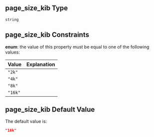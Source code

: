 ## page\_size\_kib Type

`string`

## page\_size\_kib Constraints

**enum**: the value of this property must be equal to one of the following values:

| Value   | Explanation |
| :------ | :---------- |
| `"2k"`  |             |
| `"4k"`  |             |
| `"8k"`  |             |
| `"16k"` |             |

## page\_size\_kib Default Value

The default value is:

```json
"16k"
```
